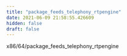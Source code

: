 ```yaml
---
title: "package_feeds_telephony_rtpengine"
date: 2021-06-09 21:58:55.426609
hidden: false
draft: false
---
```


x86/64/package_feeds_telephony_rtpengine

